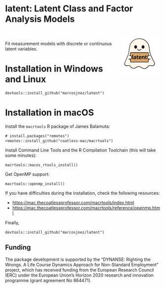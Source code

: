 # latent: Latent Class and Factor Analysis Models

<div style = "padding-top:1em; padding-bottom: 0.5em;">
<img src="man/figures/standard.png" width = 135 align="right" />
</div>

Fit measurement models with discrete or continuous latent variables.

# Installation in Windows and Linux

    devtools::install_github("marcosjnez/latent")

# Installation in macOS

Install the `macrtools` R package of James Balamuta:

    # install.packages("remotes")
    remotes::install_github("coatless-mac/macrtools")

Install Command Line Tools and the R Compilation Toolchain (this will take some minutes):

    macrtools::macos_rtools_install()

Get OpenMP support:

    macrtools::openmp_install()

If you have difficulties during the installation, check the following resources:

* https://mac.thecoatlessprofessor.com/macrtools/index.html
* https://mac.thecoatlessprofessor.com/macrtools/reference/openmp.html
    
Finally,

    devtools::install_github("marcosjnez/latent")

## Funding
The package development is supported by the “DYNANSE: Righting the Wrongs. A Life Course Dynamics Approach for Non-Standard Employment” project, which has received funding from the European Research Council (ERC) under the European Union’s Horizon 2020 research and innovation programme (grant agreement No 864471).
